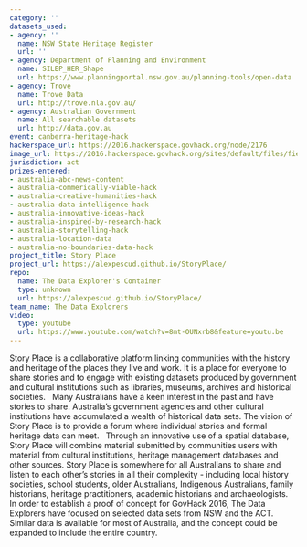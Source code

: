 ```yaml
---
category: ''
datasets_used:
- agency: ''
  name: NSW State Heritage Register
  url: ''
- agency: Department of Planning and Environment
  name: SILEP_HER_Shape
  url: https://www.planningportal.nsw.gov.au/planning-tools/open-data
- agency: Trove
  name: Trove Data
  url: http://trove.nla.gov.au/
- agency: Australian Government
  name: All searchable datasets
  url: http://data.gov.au
event: canberra-heritage-hack
hackerspace_url: https://2016.hackerspace.govhack.org/node/2176
image_url: https://2016.hackerspace.govhack.org/sites/default/files/field/image/StoryPlaceIcon_0.png
jurisdiction: act
prizes-entered:
- australia-abc-news-content
- australia-commerically-viable-hack
- australia-creative-humanities-hack
- australia-data-intelligence-hack
- australia-innovative-ideas-hack
- australia-inspired-by-research-hack
- australia-storytelling-hack
- australia-location-data
- australia-no-boundaries-data-hack
project_title: Story Place
project_url: https://alexpescud.github.io/StoryPlace/
repo:
  name: The Data Explorer's Container
  type: unknown
  url: https://alexpescud.github.io/StoryPlace/
team_name: The Data Explorers
video:
  type: youtube
  url: https://www.youtube.com/watch?v=8mt-OUNxrb8&feature=youtu.be
---
```


Story Place is a collaborative platform linking communities with the history and heritage of the places they live and work. It is a place for everyone to share stories and to engage with existing datasets produced by government and cultural institutions such as libraries, museums, archives and historical societies.
 
Many Australians have a keen interest in the past and have stories to share. Australia’s government agencies and other cultural institutions have accumulated a wealth of historical data sets. The vision of Story Place is to provide a forum where individual stories and formal heritage data can meet.
 
Through an innovative use of a spatial database, Story Place will combine material submitted by communities users with material from cultural institutions, heritage management databases and other sources. Story Place is somewhere for all Australians to share and listen to each other’s stories in all their complexity - including local history societies, school students, older Australians, Indigenous Australians, family historians, heritage practitioners, academic historians and archaeologists.
 
In order to establish a proof of concept for GovHack 2016, The Data Explorers have focused on selected data sets from NSW and the ACT. Similar data is available for most of Australia, and the concept could be expanded to include the entire country.